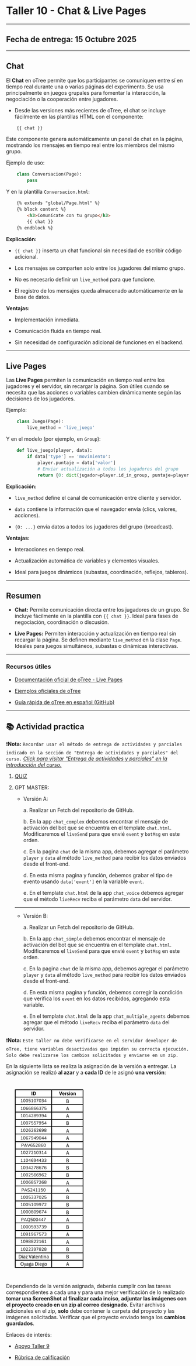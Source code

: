# Taller 10 - Chat & Live Pages
---
## Fecha de entrega: 15 Octubre 2025
---

## Chat

El **Chat** en oTree permite que los participantes se comuniquen entre sí en tiempo real durante una o varias páginas del experimento.
Se usa principalmente en juegos grupales para fomentar la interacción, la negociación o la cooperación entre jugadores.

- Desde las versiones más recientes de oTree, el chat se incluye fácilmente en las plantillas HTML con el componente:

```html
    {{ chat }}
```

Este componente genera automáticamente un panel de chat en la página, mostrando los mensajes en tiempo real entre los miembros del mismo grupo.

Ejemplo de uso:

```python
    class Conversacion(Page):
        pass
```


Y en la plantilla `Conversacion.html`:

```html
    {% extends "global/Page.html" %}
    {% block content %}
        <h3>Comunícate con tu grupo</h3>
        {{ chat }}
    {% endblock %}
```

**Explicación:**

- `{{ chat }}` inserta un chat funcional sin necesidad de escribir código adicional.

- Los mensajes se comparten solo entre los jugadores del mismo grupo.

- No es necesario definir un `live_method` para que funcione.

- El registro de los mensajes queda almacenado automáticamente en la base de datos.

**Ventajas:**

- Implementación inmediata.

- Comunicación fluida en tiempo real.

- Sin necesidad de configuración adicional de funciones en el backend.

---

## Live Pages

Las **Live Pages** permiten la comunicación en tiempo real entre los jugadores y el servidor, sin recargar la página.
Son útiles cuando se necesita que las acciones o variables cambien dinámicamente según las decisiones de los jugadores.

Ejemplo:

```python
    class Juego(Page):
        live_method = 'live_juego'
```

Y en el modelo (por ejemplo, en `Group`):

```python
    def live_juego(player, data):
        if data['type'] == 'movimiento':
            player.puntaje = data['valor']
            # Enviar actualización a todos los jugadores del grupo
            return {0: dict(jugador=player.id_in_group, puntaje=player.puntaje)}
```

**Explicación:**

- `live_method` define el canal de comunicación entre cliente y servidor.

- `data` contiene la información que el navegador envía (clics, valores, acciones).

- `{0: ...}` envía datos a todos los jugadores del grupo (broadcast).

**Ventajas:**

- Interacciones en tiempo real.

- Actualización automática de variables y elementos visuales.

- Ideal para juegos dinámicos (subastas, coordinación, reflejos, tableros).

---

## Resumen

- **Chat:**
    Permite comunicación directa entre los jugadores de un grupo.
    Se incluye fácilmente en la plantilla con `{{ chat }}`.
    Ideal para fases de negociación, coordinación o discusión.

- **Live Pages:**
    Permiten interacción y actualización en tiempo real sin recargar la página.
    Se definen mediante `live_method` en la clase `Page`.
    Ideales para juegos simultáneos, subastas o dinámicas interactivas.

---

### Recursos útiles

- [Documentación oficial de oTree - Live Pages](https://otree.readthedocs.io/en/latest/live.html)

- [Ejemplos oficiales de oTree](https://www.otreehub.com/)

- [Guía rápida de oTree en español (GitHub)](https://github.com/otree-org/otree)


---

## 📚 Actividad practica


❗**Nota:** `Recordar usar el método de entrega de actividades y parciales indicado en la sección de "Entrega de actividades y parciales" del curso.` *[Click para visitar "Entrega de actividades y parciales" en la introducción del curso.](../../README.md)*

1. [QUIZ ]()

2. GPT MASTER:

    - Versión A:

        a. Realizar un Fetch del repositorio de GitHub.

        b. En la app `chat_complex` debemos encontrar el mensaje de activación del bot que se encuentra en el template `chat.html`. Modificaremos el `liveSend` para que envié `event` y `botMsg` en este orden.

        c. En la pagina `chat` de la misma app, debemos agregar el parámetro `player` y `data` al método `live_method` para recibir los datos enviados desde el front-end.

        d. En esta misma pagina y función, debemos grabar el tipo de evento usando `data['event']` en la variable `event`.

        e. En el template `chat.html` de la app `chat_voice` debemos agregar que el método `liveRecv` reciba el parámetro `data` del servidor.

    ---

    - Versión B:

        a. Realizar un Fetch del repositorio de GitHub.

        b. En la app `chat_simple` debemos encontrar el mensaje de activación del bot que se encuentra en el template `chat.html`. Modificaremos el `liveSend` para que envié `event` y `botMsg` en este orden.

        c. En la pagina `chat` de la misma app, debemos agregar el parámetro `player` y `data` al método `live_method` para recibir los datos enviados desde el front-end.

        d. En esta misma pagina y función, debemos corregir la condición que verifica los `event` en los datos recibidos, agregando esta variable.

        e. En el template `chat.html` de la app `chat_multiple_agents` debemos agregar que el método `liveRecv` reciba el parámetro `data` del servidor.


❗**Nota:** `Este taller no debe verificarse en el servidor developer de oTree, tiene variables desactivadas que impiden su correcta ejecución. Solo debe realizarse los cambios solicitados y enviarse en un zip.`


En la siguiente lista se realiza la asignación de la versión a entregar. La asignación se realizó **al azar** y a **cada ID** de le asignó **una versión**: 

<img src="../../imgs/10/Lista_Taller_10.png" style="margin: 20px;">

Dependiendo de la versión asignada, deberás cumplir con las tareas correspondientes a cada una y para una mejor verificación de lo realizado **tomar una ScreenShot al finalizar cada inciso**, **adjuntar las imágenes con el proyecto creado en un zip al correo designado**. Evitar archivos adicionales en el zip, **solo** debe contener la carpeta del proyecto y las imágenes solicitadas. Verificar que el proyecto enviado tenga los **cambios guardados**.

Enlaces de interés:

- [Apoyo Taller 9]()

- [Rúbrica de calificación]()